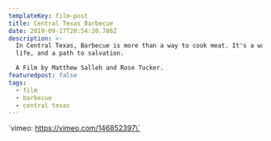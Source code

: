 ```yaml
---
templateKey: film-post
title: Central Texas Barbecue
date: 2019-09-17T20:54:20.786Z
description: >-
  In Central Texas, Barbecue is more than a way to cook meat. It's a way of
  life, and a path to salvation.

  A Film by Matthew Salleh and Rose Tucker.
featuredpost: false
tags:
  - film
  - barbecue
  - central texas
---
```

\`vimeo: https://vimeo.com/146852397\`
